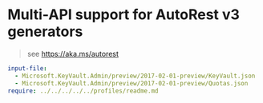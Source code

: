 # Multi-API support for AutoRest v3 generators

> see https://aka.ms/autorest

``` yaml $(enable-multi-api)
input-file:
  - Microsoft.KeyVault.Admin/preview/2017-02-01-preview/KeyVault.json
  - Microsoft.KeyVault.Admin/preview/2017-02-01-preview/Quotas.json
require: ../../../../../profiles/readme.md
```
